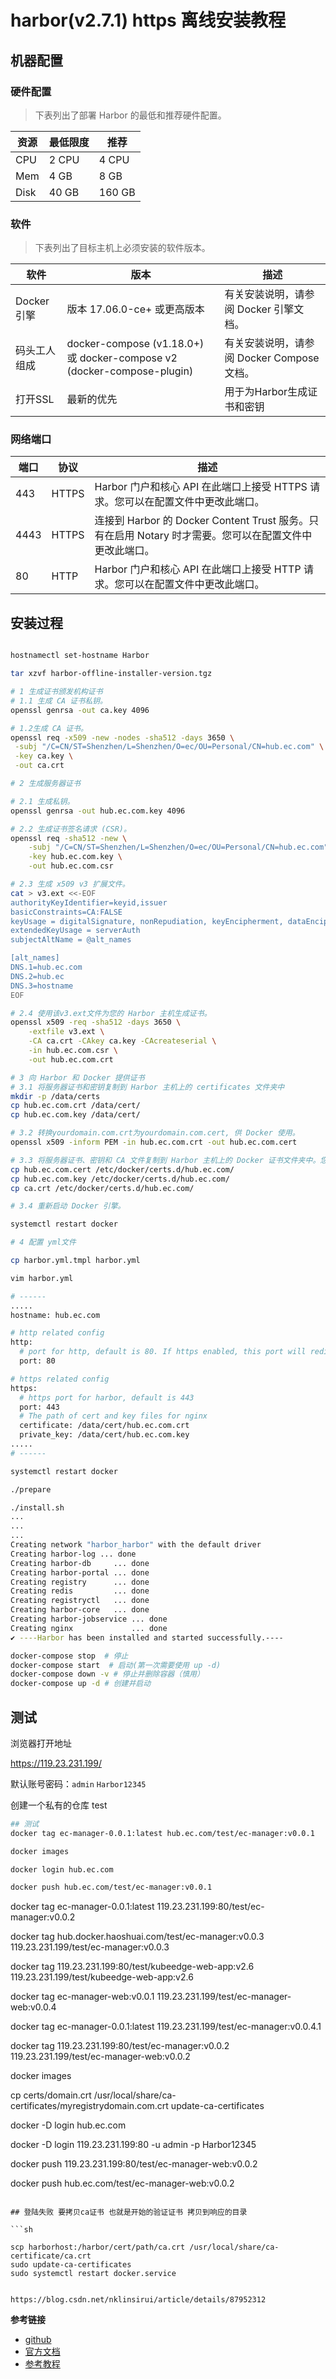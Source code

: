 
# harbor(v2.7.1) https 离线安装教程

## 机器配置

### 硬件配置

> 下表列出了部署 Harbor 的最低和推荐硬件配置。


| 资源 | 最低限度 | 推荐 |
|-----|-----|-----|
| CPU | 2 CPU |4 CPU |
| Mem | 4 GB | 8 GB |
|Disk | 40 GB | 160 GB |

### 软件

> 下表列出了目标主机上必须安装的软件版本。

| 软件 | 版本 | 描述 |
|-----|-----|-----|
Docker引擎 | 版本 17.06.0-ce+ 或更高版本 | 有关安装说明，请参阅 Docker 引擎文档。
码头工人组成 | docker-compose (v1.18.0+) 或 docker-compose v2 (docker-compose-plugin) | 有关安装说明，请参阅 Docker Compose 文档。
打开SSL | 最新的优先 | 用于为Harbor生成证书和密钥

### 网络端口

| 端口 | 协议 | 描述 |
|-----|-----|-----|
443 | HTTPS |Harbor 门户和核心 API 在此端口上接受 HTTPS 请求。您可以在配置文件中更改此端口。
4443 | HTTPS |连接到 Harbor 的 Docker Content Trust 服务。只有在启用 Notary 时才需要。您可以在配置文件中更改此端口。
80 | HTTP | Harbor 门户和核心 API 在此端口上接受 HTTP 请求。您可以在配置文件中更改此端口。

## 安装过程

```sh

hostnamectl set-hostname Harbor

tar xzvf harbor-offline-installer-version.tgz

# 1 生成证书颁发机构证书
# 1.1 生成 CA 证书私钥。
openssl genrsa -out ca.key 4096

# 1.2生成 CA 证书。
openssl req -x509 -new -nodes -sha512 -days 3650 \
 -subj "/C=CN/ST=Shenzhen/L=Shenzhen/O=ec/OU=Personal/CN=hub.ec.com" \
 -key ca.key \
 -out ca.crt

# 2 生成服务器证书

# 2.1 生成私钥。
openssl genrsa -out hub.ec.com.key 4096

# 2.2 生成证书签名请求 (CSR)。
openssl req -sha512 -new \
    -subj "/C=CN/ST=Shenzhen/L=Shenzhen/O=ec/OU=Personal/CN=hub.ec.com" \
    -key hub.ec.com.key \
    -out hub.ec.com.csr

# 2.3 生成 x509 v3 扩展文件。
cat > v3.ext <<-EOF
authorityKeyIdentifier=keyid,issuer
basicConstraints=CA:FALSE
keyUsage = digitalSignature, nonRepudiation, keyEncipherment, dataEncipherment
extendedKeyUsage = serverAuth
subjectAltName = @alt_names

[alt_names]
DNS.1=hub.ec.com
DNS.2=hub.ec
DNS.3=hostname
EOF

# 2.4 使用该v3.ext文件为您的 Harbor 主机生成证书。
openssl x509 -req -sha512 -days 3650 \
    -extfile v3.ext \
    -CA ca.crt -CAkey ca.key -CAcreateserial \
    -in hub.ec.com.csr \
    -out hub.ec.com.crt

# 3 向 Harbor 和 Docker 提供证书
# 3.1 将服务器证书和密钥复制到 Harbor 主机上的 certificates 文件夹中
mkdir -p /data/certs
cp hub.ec.com.crt /data/cert/
cp hub.ec.com.key /data/cert/

# 3.2 转换yourdomain.com.crt为yourdomain.com.cert, 供 Docker 使用。
openssl x509 -inform PEM -in hub.ec.com.crt -out hub.ec.com.cert

# 3.3 将服务器证书、密钥和 CA 文件复制到 Harbor 主机上的 Docker 证书文件夹中。您必须先创建适当的文件夹。
cp hub.ec.com.cert /etc/docker/certs.d/hub.ec.com/
cp hub.ec.com.key /etc/docker/certs.d/hub.ec.com/
cp ca.crt /etc/docker/certs.d/hub.ec.com/

# 3.4 重新启动 Docker 引擎。

systemctl restart docker

# 4 配置 yml文件

cp harbor.yml.tmpl harbor.yml

vim harbor.yml

# ------
.....
hostname: hub.ec.com

# http related config
http:
  # port for http, default is 80. If https enabled, this port will redirect to https port
  port: 80

# https related config
https:
  # https port for harbor, default is 443
  port: 443
  # The path of cert and key files for nginx
  certificate: /data/cert/hub.ec.com.crt
  private_key: /data/cert/hub.ec.com.key
.....
# ------

systemctl restart docker

./prepare

./install.sh
...
...
...
Creating network "harbor_harbor" with the default driver
Creating harbor-log ... done
Creating harbor-db     ... done
Creating harbor-portal ... done
Creating registry      ... done
Creating redis         ... done
Creating registryctl   ... done
Creating harbor-core   ... done
Creating harbor-jobservice ... done
Creating nginx             ... done
✔ ----Harbor has been installed and started successfully.----

docker-compose stop  # 停止
docker-compose start  # 启动(第一次需要使用 up -d)
docker-compose down -v # 停止并删除容器（慎用）
docker-compose up -d # 创建并启动


```

## 测试

浏览器打开地址

https://119.23.231.199/

默认账号密码：`admin` `Harbor12345`

创建一个私有的仓库 test

```sh
## 测试
docker tag ec-manager-0.0.1:latest hub.ec.com/test/ec-manager:v0.0.1

docker images

docker login hub.ec.com

docker push hub.ec.com/test/ec-manager:v0.0.1
```
docker tag ec-manager-0.0.1:latest 119.23.231.199:80/test/ec-manager:v0.0.2

docker tag hub.docker.haoshuai.com/test/ec-manager:v0.0.3 119.23.231.199/test/ec-manager:v0.0.3

docker tag 119.23.231.199:80/test/kubeedge-web-app:v2.6 119.23.231.199/test/kubeedge-web-app:v2.6

docker tag ec-manager-web:v0.0.1 119.23.231.199/test/ec-manager-web:v0.0.4

docker tag ec-manager-0.0.1:latest 119.23.231.199/test/ec-manager:v0.0.4.1

docker tag 119.23.231.199:80/test/ec-manager:v0.0.2 119.23.231.199/test/ec-manager-web:v0.0.2

docker images

cp certs/domain.crt /usr/local/share/ca-certificates/myregistrydomain.com.crt
update-ca-certificates

docker -D login hub.ec.com


docker -D login 119.23.231.199:80 -u admin -p Harbor12345

docker push 119.23.231.199:80/test/ec-manager-web:v0.0.2

docker push hub.ec.com/test/ec-manager-web:v0.0.2
```

## 登陆失败 要拷贝ca证书 也就是开始的验证证书 拷贝到响应的目录

```sh

scp harborhost:/harbor/cert/path/ca.crt /usr/local/share/ca-certificate/ca.crt
sudo update-ca-certificates
sudo systemctl restart docker.service


https://blog.csdn.net/nklinsirui/article/details/87952312
```

**参考链接**

- [github](https://github.com/goharbor/harbor)
- [官方文档](https://goharbor.io/docs/2.7.0/install-config/installation-prereqs/)
- [参考教程](https://www.cnblogs.com/leffss/p/15621165.html)
